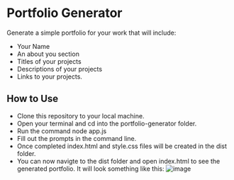 # Portfolio Generator

Generate a simple portfolio for your work that will include: 
* Your Name 
* An about you section
* Titles of your projects 
* Descriptions of your projects 
* Links to your projects.

## How to Use

* Clone this repository to your local machine.
* Open your terminal and cd into the portfolio-generator folder.
* Run the command node app.js 
* Fill out the prompts in the command line.
* Once completed index.html and style.css files will be created in the dist folder.
* You can now navigte to the dist folder and open index.html to see the generated portfolio. It will look something like this:
![image](https://user-images.githubusercontent.com/77217156/114327134-cc520080-9b05-11eb-9350-671d95acf937.png)
